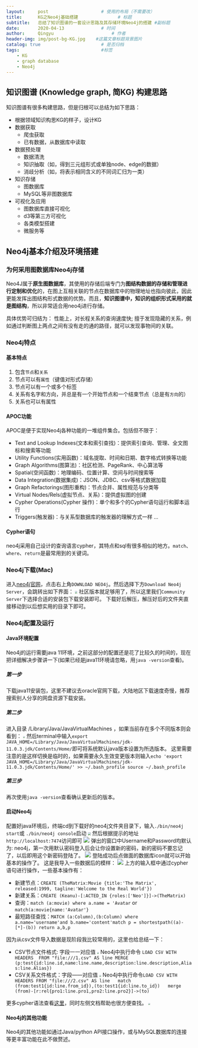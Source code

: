 ```yaml
---
layout:     post                    # 使用的布局（不需要改）
title:      KG之Neo4j基础搭建               # 标题
subtitle:   总结了知识图谱的一套设计思路及其存储环境Neo4j的搭建 #副标题
date:       2020-04-13              # 时间
author:     Qingyu                      # 作者
header-img: img/post-bg-KG.jpg    #这篇文章标题背景图片
catalog: true                       # 是否归档
tags:                               #标签
    - KG
    - graph database
    - Neo4j
---
```


## 知识图谱 (Knowledge graph, 简KG) 构建思路
知识图谱有很多构建思路，但是归根可以总结为如下思路：
- 根据领域知识构思KG的样子，设计KG
- 数据获取
  - 爬虫获取
  - 已有数据，从数据库中读取
- 数据预处理
  - 数据清洗
  - 知识抽取（如，得到三元组形式或单独node、edge的数据）
  - 消歧分析（如，将表示相同含义的不同词汇归为一类）
- 知识存储
  - 图数据库
  - MySQL等非图数据库
- 可视化及应用
  - 图数据库直接可视化
  - d3等第三方可视化
  - 各类模型搭建
  - 微服务等

## Neo4j基本介绍及环境搭建

### 为何采用图数据库Neo4j存储
Neo4J属于**原生图数据库**，其使用的存储后端专门为**图结构数据的存储和管理进行定制和优化**的，在图上互相关联的节点在数据库中的物理地址也指向彼此，因此更能发挥出图结构形式数据的优势。而且，**知识图谱中，知识的组织形式采用的就是图结构**，所以非常适合用neo4j进行存储。

具体优势可归结为：
性能上，对长程关系的查询速度快; 擅于发现隐藏的关系，例如通过判断图上两点之间有没有走的通的路径，就可以发现事物间的关联。

### Neo4j特点

#### 基本特点
1. 包含`节点`和`关系`
2. 节点可以有`属性`（键值对形式存储）
3. 节点可以有一个或多个标签
4. 关系有名字和方向，并总是有一个开始节点和一个结束节点（总是有`方向`的）
5. 关系也可以有属性

#### APOC功能
APOC是便于实现Neo4j各种功能的一堆组件集合。包括但不限于：
- Text and Lookup Indexes(文本和索引查找)：提供索引查询、管理、全文图标和搜索等功能
- Utility Functions(实用函数)：域名提取、时间和日期、数字格式转换等功能
- Graph Algorithms(图算法)：社区检测、PageRank、中心算法等
- Spatial(空间函数)：地理编码、位置计算、空间与时间搜索等
- Data Integration(数据集成)：JSON、JDBC、csv等格式数据加载
- Graph Refactorings(图形重构)：节点合并、属性规范与分类等
- Virtual Nodes/Rels(虚拟节点、关系)：提供虚拟图的创建
- Cypher Operations(Cypher 操作)：单个和多个的Cypher语句运行和脚本运行
- Triggers(触发器)：与关系型数据库的触发器的理解方式一样
  ...

#### Cypher语句
neo4j采用自己设计的查询语言cypher，其特点和sql有很多相似的地方。`match`、`where`、`return`是最常用到的关键词。

### Neo4j下载(Mac)
进入[neo4j官网](https://neo4j.com/)，点击右上角`DOWNLOAD NEO4j`。然后选择下方`Download Neo4j Server`，会跳转出如下界面：
<img src="https://tva1.sinaimg.cn/large/007S8ZIlly1gdscwfqqqcj30un0u0qb8.jpg" style="zoom: 40%;" />
社区版本就足够用了，所以这里我们`Community Server`下选择合适的安装包下载安装即可。
下载好后解压，解压好后的文件夹直接移动到以后想实用的目录下即可。

### Neo4j配置及运行

#### Java环境配置
Neo4j的运行需要java 11环境，之前这部分的配置还是花了比较久的时间的，现在把详细解决步骤讲一下(如果已经是java11环境请忽略，用`java -version`查看)。

##### 第一步
下载java11安装包，这里不建议去oracle官网下载，大陆地区下载速度奇慢，推荐搜索别人分享的网盘资源下载安装。

##### 第二步
进入目录 /Library/Java/JavaVirtualMachines ，如果当前存在多个不同版本则会看到：
<img src="https://tva1.sinaimg.cn/large/007S8ZIlly1gdscwxnflyj31660lq1d4.jpg" style="zoom: 33%;" />
然后terminal中输入`export JAVA_HOME=/Library/Java/JavaVirtualMachines/jdk-11.0.3.jdk/Contents/Home/`即可将系统默认java版本设置为所选版本。
这里需要注意的是这样切换是临时的，如果需要永久生效变更版本则输入`echo 'export JAVA_HOME=/Library/Java/JavaVirtualMachines/jdk-11.0.3.jdk/Contents/Home/' >> ~/.bash_profile source ~/.bash_profile`

##### 第三步
再次使用`java -version`查看确认更新后的版本。

#### 启动Neo4j
配置好java环境后，终端cd到下载好的neo4j文件夹目录下，输入`./bin/neo4j start`或 `./bin/neo4j console`启动
<img src="https://tva1.sinaimg.cn/large/007S8ZIlly1gdsd27y5msj31740iuniv.jpg" style="zoom: 50%;" />
然后根据提示的地址`http://localhost:7474`访问即可
![](https://tva1.sinaimg.cn/large/007S8ZIlly1gdscx52h53j31680li40e.jpg)
弹出的窗口中Username和Password均默认为: neo4j，第一次用默认密码登入后会让你设置新的密码，新的密码不要忘记了，以后即用这个新密码登陆了。
![](https://tva1.sinaimg.cn/large/007S8ZIlly1gdscxd4metj31680l8gpe.jpg)
登陆成功后点做面的数据库icon就可以开始基本的操作了。
这是我导入一些数据后的模样：
![](https://tva1.sinaimg.cn/large/007S8ZIlly1gdscxte9zbj316c0l4gr1.jpg)
上方的输入框中通过cypher语句进行操作，一些基本操作有：
- 新建节点：`CREATE (TheMatrix:Movie {title:'The Matrix', released:1999, tagline:'Welcome to the Real World'})`
- 新建关系：`CREATE (Keanu)-[:ACTED_IN {roles:['Neo']}]->(TheMatrix)`
- 查询：`match (a:movie) where a.name = 'Avatar` or `match(a:movie{name:'Avatar'}`
- 最短路径查找：`MATCH (a:Column),(b:Column) where a.name='username'and b.name='content'match p = shortestpath((a)-[*]-(b)) return a,b,p`

因为从csv文件导入数据是现阶段我比较常用的，这里也给总结一下：
- CSV节点文件格式: 字段一一对应值
  <img src="https://tva1.sinaimg.cn/large/007S8ZIlly1gdsd3a99fvj30se0p0tfk.jpg" style="zoom: 33%;" />
  Neo4j中执行命令 `LOAD CSV WITH HEADERS  FROM "file:///1.csv" AS line MERGE (p:test{id:line.id,name:line.name,description:line.description,Alias:line.Alias})`
- CSV关系文件格式：字段——对应值
  <img src="https://tva1.sinaimg.cn/large/007S8ZIlly1gdsd27y5msj31740iuniv.jpg" style="zoom: 33%;" />
  Neo4j中执行命令`LOAD CSV WITH HEADERS FROM "file:///2.csv" AS line  
      match (from:test1{id:line.from_id}),(to:test1{id:line.to_id})  
      merge (from)-[r:rel{pro1:line.pro1,pro2:line.pro2}]->(to)`

更多cypher语法查看[这里](https://neo4j.com/docs/cypher-refcard/current/)，同时左侧文档帮助也很方便查找。
<img src="https://tva1.sinaimg.cn/large/007S8ZIlly1gdsd46x6lkj30u00uktg0.jpg" style="zoom:33%;" />

#### Neo4j的其他功能
Neo4j的其他功能如通过Java/python API接口操作，或与MySQL数据库的连接等更丰富功能在此不做赘述。


